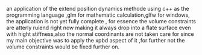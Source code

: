 an application of the extend position dynamics methode using c++ as the programming language ,glm for mathematic calculation,glfw for windows, the application is not yet fully complete ,
for essence the volume constraints are atterly ruiend right now making it always drop into a flate surface even with hight stiffness,also the normal coordinants are not taken care for 
since my main objective was to apply the xpbd aspect of it ,for further not the volume constraints would be fixed further on.
